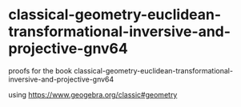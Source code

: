 # classical-geometry-euclidean-transformational-inversive-and-projective-gnv64
proofs for the book classical-geometry-euclidean-transformational-inversive-and-projective-gnv64

using https://www.geogebra.org/classic#geometry
